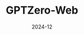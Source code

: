 ---
layout: project
type: project
image: img/placeholder.png
title: "GPTZero-Web"
date: 2024-12
published: true
labels:
  - Python
  - Web Development
  - PyTorch
  - Flask
summary: "An open source implementation of GPTZero adapted for self use. Host and runs locally with a web interface for easy access. Uses PyTorch and Flask."
projecturl: "https://github.com/tom21100227/GPTZeroWeb"
---